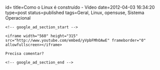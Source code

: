 id=
title=Como o Linux é construído - Vídeo 
date=2012-04-03 16:34:20
type=post
status=published
tags=Geral, Linux, opensuse, Sistema Operacional
~~~~~~
<!-- google_ad_section_start -->

<iframe width="560" height="315" src="http://www.youtube.com/embed/yVpbFMhOAwE" frameborder="0" allowfullscreen></iframe>

Precisa comentar?

<!-- google_ad_section_end -->